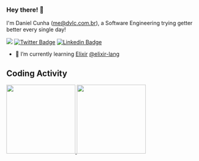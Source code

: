 ### Hey there! 👋
I'm Daniel Cunha (me@dvlc.com.br), a Software Engineering trying getter better every single day!


![](https://komarev.com/ghpvc/?username=danielsoro&color=blueviolet)
[![Twitter Badge](https://img.shields.io/badge/-@danielvlcunha-1ca0f1?style=flat&labelColor=1ca0f1&logo=twitter&logoColor=white&link=https://twitter.com/pragmaticivan)](https://twitter.com/danielvlcunha)
[![Linkedin Badge](https://img.shields.io/badge/-LinkedIn-blue?style=flat&logo=Linkedin&logoColor=white&link=https://www.linkedin.com/in/danielvlcunha/)](https://www.linkedin.com/in/danielvlcunha/)

- 🌱 I’m currently learning [Elixir](https://elixir-lang.org/) [@elixir-lang](https://www.github.com/elixir-lang)


## Coding Activity

<div>
  <a href="https://github.com/danielsoro">
  <img height="180em" src="https://github-readme-stats.vercel.app/api?username=danielsoro&show_icons=true&theme=dracula&include_all_commits=true&count_private=true"/>
  <img height="180em" src="https://github-readme-stats.vercel.app/api/top-langs/?username=danielsoro&layout=compact&langs_count=16&theme=dracula"/>
<div>
<!--
**danielsoro/danielsoro** is a ✨ _special_ ✨ repository because its `README.md` (this file) appears on your GitHub profile.

Here are some ideas to get you started:


- 🌱 I’m currently learning ...
- 👯 I’m looking to collaborate on ...
- 🤔 I’m looking for help with ...
- 💬 Ask me about ...
- 📫 How to reach me: ...
- 😄 Pronouns: ...
- ⚡ Fun fact: ...
-->
